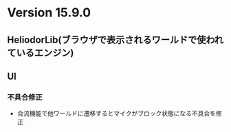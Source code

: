 # Version 15.9.0

## HeliodorLib(ブラウザで表示されるワールドで使われているエンジン)

## UI
### 不具合修正
- 合流機能で他ワールドに遷移するとマイクがブロック状態になる不具合を修正